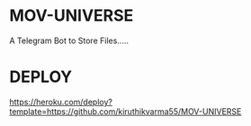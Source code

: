 # MOV-UNIVERSE
A Telegram Bot to Store Files.....

# DEPLOY
https://heroku.com/deploy?template=https://github.com/kiruthikvarma55/MOV-UNIVERSE
